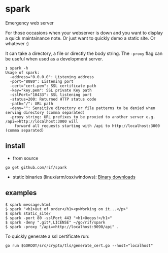 # spark

Emergency web server

For those occasions when your webserver is down and you want to display a quick maintainance note. Or just want to quickly demo a static site. Or whatever :)

It can take a directory, a file or directly the body string. The `-proxy` flag can be useful when used as a development server.


```
❯ spark -h
Usage of spark:
  -address="0.0.0.0": Listening address
  -port="8080": Listening port
  -cert="cert.pem": SSL certificate path
  -key="key.pem": SSL private Key path
  -sslPort="10433": SSL listening port
  -status=200: Returned HTTP status code
  -path="/": URL path
  -deny="": Sensitive directory or file patterns to be denied when serving directory (comma separated)
  -proxy string: URL prefixes to be proxied to another server e.g. /api=>http://localhost:3000 will
    forward all requests starting with /api to http://localhost:3000 (comma separated)
```

## install
- from source
```
go get github.com/rif/spark
```
- static binaries (linux/arm/osx/windows):
  <a href="https://github.com/rif/spark/releases" target="_blank">Binary downloads</a>

## examples

```
$ spark message.html
$ spark "<h1>Out of order</h1><p>Working on it...</p>"
$ spark static_site/
$ spark -port 80 -sslPort 443 "<h1>Ooops!</h1>"
$ spark -deny ".git*,LICENSE" ~/go/rif/spark
$ spark -proxy "/api=>http://localhost:9090/api" .
```

To quickly generate a ssl certificate run:

```
go run $GOROOT/src/crypto/tls/generate_cert.go --host="localhost"
```

